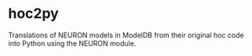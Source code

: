 # hoc2py

Translations of NEURON models in ModelDB from their original hoc code into Python using the NEURON module.

